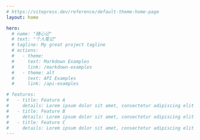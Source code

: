 ```yaml
---
# https://vitepress.dev/reference/default-theme-home-page
layout: home

hero:
  # name: "随心记"
  # text: "个人笔记"
  # tagline: My great project tagline
  # actions:
  #   - theme: 
  #     text: Markdown Examples
  #     link: /markdown-examples
  #   - theme: alt
  #     text: API Examples
  #     link: /api-examples

# features:
#   - title: Feature A
#     details: Lorem ipsum dolor sit amet, consectetur adipiscing elit
#   - title: Feature B
#     details: Lorem ipsum dolor sit amet, consectetur adipiscing elit
#   - title: Feature C
#     details: Lorem ipsum dolor sit amet, consectetur adipiscing elit
---
```

<script setup>
import home from '.vitepress/components/home.vue'
</script>

<home />


<comments />